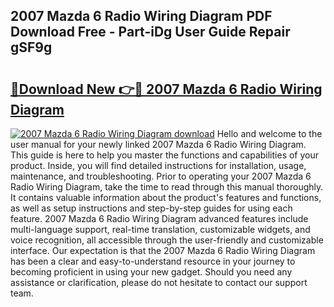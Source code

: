 ## 2007 Mazda 6 Radio Wiring Diagram PDF Download Free - Part-iDg User Guide Repair gSF9g

# <h2><a href="http://dfjo8qz.blite.top/?on=2007+Mazda+6+Radio+Wiring+Diagram">🔗Download New 👉🔴 2007 Mazda 6 Radio Wiring Diagram</a></h2>

[![2007 Mazda 6 Radio Wiring Diagram download](https://i.imgur.com/lujVjoI.png)](http://dfjo8qz.blite.top/?on=2007+Mazda+6+Radio+Wiring+Diagram)
Hello and welcome to the user manual for your newly linked 2007 Mazda 6 Radio Wiring Diagram. This guide is here to help you master the functions and capabilities of your product. Inside, you will find detailed instructions for installation, usage, maintenance, and troubleshooting. Prior to operating your 2007 Mazda 6 Radio Wiring Diagram, take the time to read through this manual thoroughly. It contains valuable information about the product's features and functions, as well as setup instructions and step-by-step guides for using each feature. 2007 Mazda 6 Radio Wiring Diagram advanced features include multi-language support, real-time translation, customizable widgets, and voice recognition, all accessible through the user-friendly and customizable interface. Our expectation is that the 2007 Mazda 6 Radio Wiring Diagram has been a clear and easy-to-understand resource in your journey to becoming proficient in using your new gadget. Should you need any assistance or clarification, please do not hesitate to contact our support team.

